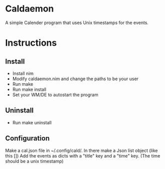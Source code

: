# Caldaemon
A simple Calender program that uses Unix timestamps for the events.

# Instructions

## Install
* Install nim
* Modify caldaemon.nim and change the paths to be your user
* Run make
* Run make install
* Set your WM/DE to autostart the program

## Uninstall
* Run make uninstall

## Configuration
Make a cal.json file in ~/.config/cald/.
In there make a Json list object (like this [])
Add the events as dicts with a "title" key and a "time" key. (The time should be a unix timestamp)
